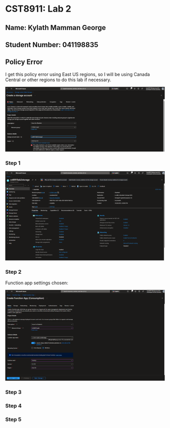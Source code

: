 # CST8911: Lab 2

## Name: Kylath Mamman George

## Student Number: 041198835

## Policy Error

I get this policy error using East US regions, so I will be using Canada Central or other regions to do this lab if necessary.

![Policy error](image-1.png)

### Step 1

![Storage account settings](image-4.png)

### Step 2

Function app settings chosen:

![Function App settings](image-3.png)

### Step 3

### Step 4

### Step 5